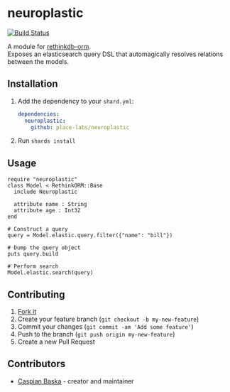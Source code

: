 # neuroplastic

[![Build Status](https://travis-ci.com/place-labs/neuroplastic.svg?branch=master)](https://travis-ci.com/place-labs/neuroplastic)

A module for [rethinkdb-orm](https://github.com/spider-gazelle/rethinkdb-orm).<br>
Exposes an elasticsearch query DSL that automagically resolves relations between the models.

## Installation

1. Add the dependency to your `shard.yml`:

   ```yaml
   dependencies:
     neuroplastic:
       github: place-labs/neuroplastic
   ```

2. Run `shards install`

## Usage

```crystal
require "neuroplastic"
class Model < RethinkORM::Base
  include Neuroplastic

  attribute name : String
  attribute age : Int32
end

# Construct a query
query = Model.elastic.query.filter({"name": "bill"})

# Dump the query object
puts query.build

# Perform search
Model.elastic.search(query)
```

## Contributing

1. [Fork it](<https://github.com/place-labs/neuroplastic/fork>)
2. Create your feature branch (`git checkout -b my-new-feature`)
3. Commit your changes (`git commit -am 'Add some feature'`)
4. Push to the branch (`git push origin my-new-feature`)
5. Create a new Pull Request

## Contributors

- [Caspian Baska](https://github.com/Caspiano) - creator and maintainer
